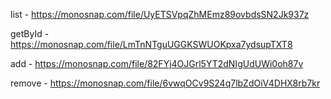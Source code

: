 list - https://monosnap.com/file/UyETSVpqZhMEmz89ovbdsSN2Jk937z

getById - https://monosnap.com/file/LmTnNTguUGGKSWUOKpxa7ydsupTXT8

add - https://monosnap.com/file/82FYj4OJGrl5YT2dNIgUdUWi0oh87v

remove - https://monosnap.com/file/6vwqOCv9S24q7lbZdOiV4DHX8rb7kr
